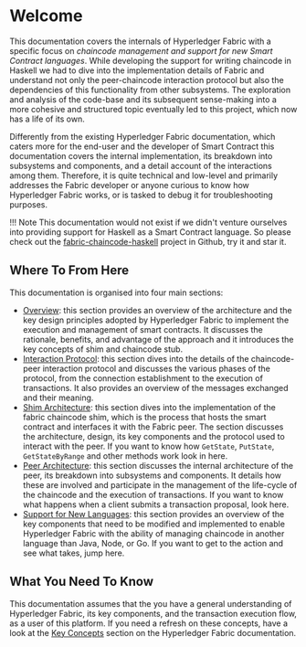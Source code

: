 # Welcome

This documentation covers the internals of Hyperledger Fabric with a specific focus on _chaincode management and support for new Smart Contract languages_. While developing the support for writing chaincode in Haskell we had to dive into the implementation details of Fabric and understand not only the peer-chaincode interaction protocol but also the dependencies of this functionality from other subsystems. The exploration and analysis of the code-base and its subsequent sense-making into a more cohesive and structured topic eventually led to this project, which now has a life of its own.

Differently from the existing Hyperledger Fabric documentation, which caters more for the end-user and the developer of Smart Contract this documentation covers the internal implementation, its breakdown into subsystems and components, and a detail account of the interactions among them. Therefore, it is quite technical and low-level and primarily addresses the Fabric developer or anyone curious to know how Hyperledger Fabric works, or is tasked to debug it for troubleshooting purposes.

!!! Note
    This documentation would not exist if we didn't venture ourselves into providing support for Haskell as a Smart Contract language. So please check out the [fabric-chaincode-haskell](https://github.com/nwaywood/fabric-chaincode-haskell) project in Github, try it and star it.

## Where To From Here

This documentation is organised into four main sections:

- [Overview](overview/chaincode-execution-model.md): this section provides an overview of the architecture and the key design principles adopted by Hyperledger Fabric to implement the execution and management of smart contracts. It discusses the rationale, benefits, and advantage of the approach and it introduces the key concepts of shim and chaincode stub.
- [Interaction Protocol](protocol/architecture-components.md): this section dives into the details of the chaincode-peer interaction protocol and discusses the various phases of the protocol, from  the connection establishment to the execution of transactions. It also provides an  overview of the messages exchanged and their meaning.
- [Shim Architecture](shim-architecture/index.md): this section dives into the implementation of the fabric chaincode shim, which is the process that hosts the smart contract and interfaces it with the Fabric peer. The section discusses the architecture, design, its key components and the protocol used to interact with the peer. If you want to know how `GetState`, `PutState`, `GetStateByRange` and other methods work look in here.
- [Peer Architecture](peer-architecture/index.md): this section discusses the internal architecture of the peer, its breakdown into subsystems and components. It details how these are involved and participate in the management of the life-cycle of the chaincode and the execution of transactions. If you want to know what happens when a client submits a transaction proposal, look here.
- [Support for New Languages](adding-new-languages/index.md): this section provides an overview of the key components that need to be modified and implemented to enable Hyperledger Fabric with the ability of managing chaincode in another language than Java, Node, or Go. If you want to get to the action and see what takes, jump here.

## What You Need To Know

This documentation assumes that the you have a general understanding of Hyperledger Fabric, its key components, and the transaction execution flow, as a user of this platform. If you need a refresh on these concepts, have a look at the [Key Concepts](https://hyperledger-fabric.readthedocs.io/en/release-1.4/key_concepts.html) section on the Hyperledger Fabric documentation.
